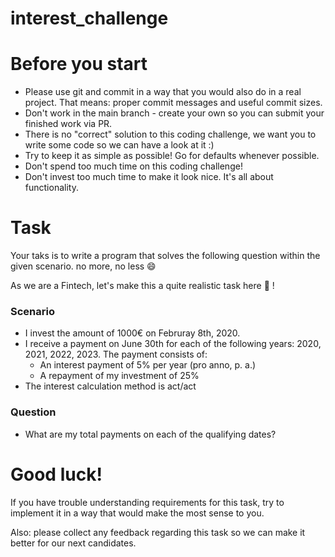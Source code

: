 # interest_challenge

# Before you start

- Please use git and commit in a way that you would also do in a real project. That means: proper commit messages and useful commit sizes.
- Don't work in the main branch - create your own so you can submit your finished work via PR.
- There is no "correct" solution to this coding challenge, we want you to write some code so we can have a look at it :)
- Try to keep it as simple as possible! Go for defaults whenever possible.
- Don't spend too much time on this coding challenge!
- Don't invest too much time to make it look nice. It's all about functionality.

# Task
Your taks is to write a program that solves the following question within the given scenario. no more, no less 😄

As we are a Fintech, let's make this a quite realistic task here 💸 !

### Scenario
- I invest the amount of 1000€ on Februray 8th, 2020.
- I receive a payment on June 30th for each of the following years: 2020, 2021, 2022, 2023. The payment consists of:
  - An interest payment of 5% per year (pro anno, p. a.)
  - A repayment of my investment of 25%
- The interest calculation method is act/act

### Question
- What are my total payments on each of the qualifying dates?

# Good luck!

If you have trouble understanding requirements for this task, try to implement it in a way that would make the most sense to you.

Also: please collect any feedback regarding this task so we can make it better for our next candidates.
